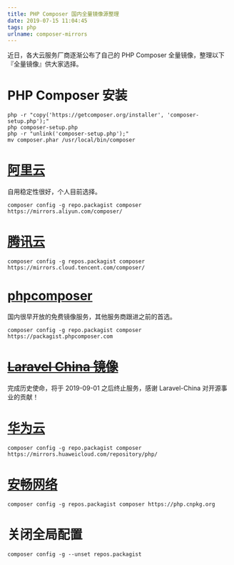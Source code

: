```yaml
---
title: PHP Composer 国内全量镜像源整理
date: 2019-07-15 11:04:45
tags: php
urlname: composer-mirrors
---
```


近日，各大云服务厂商逐渐公布了自己的 PHP Composer 全量镜像，整理以下『全量镜像』供大家选择。

# PHP Composer 安装
```shell
php -r "copy('https://getcomposer.org/installer', 'composer-setup.php');"
php composer-setup.php
php -r "unlink('composer-setup.php');"
mv composer.phar /usr/local/bin/composer
```

# [阿里云](https://developer.aliyun.com/composer)
自用稳定性很好，个人目前选择。
```shell
composer config -g repo.packagist composer https://mirrors.aliyun.com/composer/
```

# [腾讯云](https://mirrors.cloud.tencent.com/composer/)
```shell
composer config -g repos.packagist composer https://mirrors.cloud.tencent.com/composer/
```

# [phpcomposer](https://pkg.phpcomposer.com/)
国内很早开放的免费镜像服务，其他服务商跟进之前的首选。
```shell
composer config -g repo.packagist composer https://packagist.phpcomposer.com
```

# ~~[Laravel China 镜像](https://packagist.laravel-china.org)~~
完成历史使命，将于 2019-09-01 之后终止服务，感谢 Laravel-China 对开源事业的贡献！

# [华为云](https://mirrors.huaweicloud.com/)
```shell
composer config -g repo.packagist composer https://mirrors.huaweicloud.com/repository/php/
```

# [安畅网络](https://php.cnpkg.org/)
```shell
composer config -g repos.packagist composer https://php.cnpkg.org
```

# 关闭全局配置
```shell
composer config -g --unset repos.packagist
```